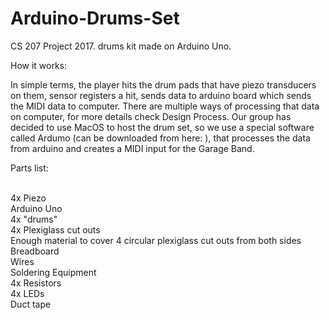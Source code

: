 # Arduino-Drums-Set
CS 207 Project 2017. drums kit made on Arduino Uno.

How it works:

In simple terms, the player hits the drum pads that have piezo transducers on them, sensor registers a hit, sends data to arduino board which sends the MIDI data to computer. There are multiple ways of processing that data on computer, for more details check Design Process. Our group has decided to use MacOS to host the drum set, so we use a special software called Ardumo (can be downloaded from here: ), that processes the data from arduino and creates a MIDI input for the Garage Band. 


Parts list:

<br>4x Piezo</br>
Arduino Uno</br>
4x "drums"</br>
4x Plexiglass cut outs </br>
Enough material to cover  4 circular plexiglass cut outs from both sides</br>
Breadboard</br>
Wires</br>
Soldering Equipment</br>
4x Resistors</br>
4x LEDs</br>
Duct tape</br>
